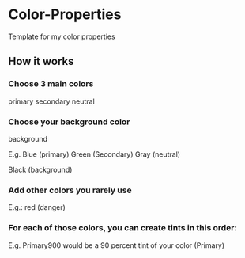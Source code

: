 # Color-Properties
Template for my color properties

## How it works

### Choose 3 main colors
primary
secondary
neutral

### Choose your background color
background

E.g. 
Blue (primary)
Green (Secondary)
Gray (neutral)

Black (background)

### Add other colors you rarely use
E.g.: red (danger)

### For each of those colors, you can create tints in this order:

E.g. 
Primary900 would be a 90 percent tint of your color (Primary)
